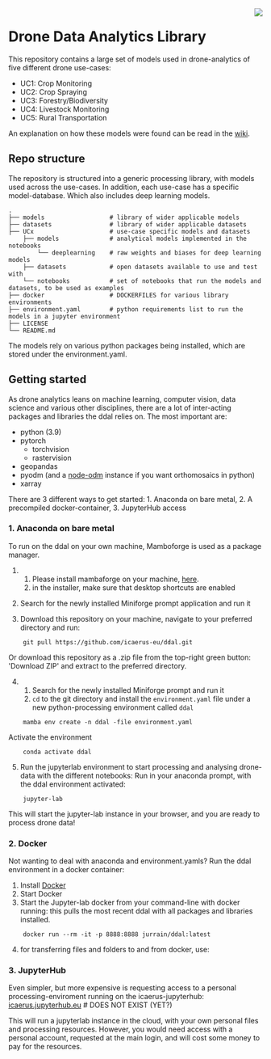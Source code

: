 <img src="https://icaerus.eu/wp-content/uploads/2022/09/ICAERUS-logo-white.svg" align="right" />

# Drone Data Analytics Library
This repository contains a large set of models used in drone-analytics of five different drone use-cases:
- UC1: Crop Monitoring
- UC2: Crop Spraying
- UC3: Forestry/Biodiversity
- UC4: Livestock Monitoring
- UC5: Rural Transportation

An explanation on how these models were found can be read in the [wiki](https://github.com/ICAERUS-EU/ddal/wiki/Methodology:-finding-the-models).

## Repo structure
The repository is structured into a generic processing library, with models used across the use-cases. In addition, each use-case has a specific model-database. Which also includes deep learning models.

    .
    ├── models                  # library of wider applicable models
    ├── datasets                # library of wider applicable datasets
    ├── UCx                     # use-case specific models and datasets
        ├── models              # analytical models implemented in the notebooks
            └── deeplearning    # raw weights and biases for deep learning models
        ├── datasets            # open datasets available to use and test with
        └── notebooks           # set of notebooks that run the models and datasets, to be used as examples
    ├── docker                  # DOCKERFILES for various library environments
    ├── environment.yaml        # python requirements list to run the models in a jupyter environment
    ├── LICENSE
    └── README.md 

The models rely on various python packages being installed, which are stored under the environment.yaml.

## Getting started
As drone analytics leans on machine learning, computer vision, data science and various other disciplines, there are a lot of inter-acting packages and libraries the ddal relies on.
The most important are:
- python (3.9)
- pytorch 
    - torchvision
    - rastervision
- geopandas
- pyodm (and a [node-odm](https://github.com/OpenDroneMap/NodeODM) instance if you want orthomosaics in python)
- xarray

There are 3 different ways to get started: 1. Anaconda on bare metal, 2. A precompiled docker-container, 3. JupyterHub access

### 1. Anaconda on bare metal
To run on the ddal on your own machine, Mamboforge is used as a package manager.
1.  1. Please install mambaforge on your machine, [here](https://github.com/conda-forge/miniforge#mambaforge).
    2. in the installer, make sure that desktop shortcuts are enabled
   
2. Search for the newly installed Miniforge prompt application and run it

3. Download this repository on your machine, navigate to your preferred directory and run:
```
    git pull https://github.com/icaerus-eu/ddal.git
```
Or download this repository as a .zip file from the top-right green button: 'Download ZIP'
and extract to the preferred directory.

4.  1. Search for the newly installed Miniforge prompt and run it
    2. `cd` to the git directory and install the `environment.yaml` file under a new python-processing environment called `ddal`
```
    mamba env create -n ddal -file environment.yaml 
```
Activate the environment
```
    conda activate ddal
```

5. Run the jupyterlab environment to start processing and analysing drone-data with the different notebooks:
Run in your anaconda prompt, with the ddal environment activated:
```
    jupyter-lab
```
This will start the jupyter-lab instance in your browser, and you are ready to process drone data!

### 2. Docker

Not wanting to deal with anaconda and environment.yamls? Run the ddal environment in a docker container:
1. Install [Docker](https://docs.docker.com/get-docker/)
2. Start Docker
3. Start the Jupyter-lab docker
from your command-line with docker running:
this pulls the most recent ddal with all packages and libraries installed.
```
    docker run --rm -it -p 8888:8888 jurrain/ddal:latest
```
4. for transferring files and folders to and from docker, use:


### 3. JupyterHub
Even simpler, but more expensive is requesting access to a personal processing-enviroment running on the icaerus-jupyterhub:
[icaerus.jupyterhub.eu](icaerus.jupyterhub.eu) # DOES NOT EXIST (YET?)

This will run a jupyterlab instance in the cloud, with your own personal files and processing resources. However, you would need access with a personal account, requested at the main login, and will cost some money to pay for the resources.
